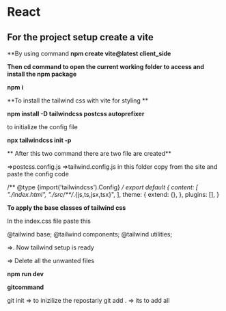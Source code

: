# React 
## For the project setup create a vite

**By using command __npm create vite@latest client_side__   

**Then cd command to open the current  working folder to access and install the npm package**

__npm i__

**To install the tailwind css  with vite for styling **

__npm install -D tailwindcss postcss autoprefixer__

to initialize the config file

__npx tailwindcss init -p__

** After this two command there are two file are created**

=>postcss.config.js
=>tailwind.config.js in this folder copy from the site and paste the config code 

/** @type {import('tailwindcss').Config} */
export default {
  content: [
    "./index.html",
    "./src/**/*.{js,ts,jsx,tsx}",
  ],
  theme: {
    extend: {},
  },
  plugins: [],
}

**To apply the base classes of tailwind css**

In the index.css file paste this 

@tailwind base;
@tailwind components;
@tailwind utilities;


=>. Now tailwind setup is ready

=> Delete all the unwanted files


__npm run dev__


**gitcommand**
 
 git init => to inizilize the repostariy
 git add . => its to add all
 
